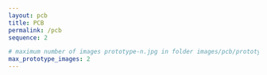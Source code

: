 ```yaml
---
layout: pcb
title: PCB
permalink: /pcb
sequence: 2

# maximum number of images prototype-n.jpg in folder images/pcb/prototype
max_prototype_images: 2
---
```

